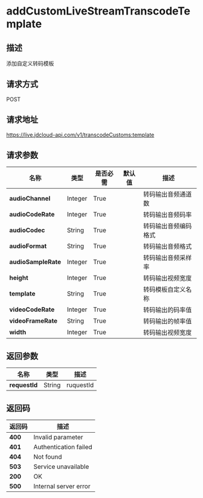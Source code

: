 # addCustomLiveStreamTranscodeTemplate


## 描述
添加自定义转码模板

## 请求方式
POST

## 请求地址
https://live.jdcloud-api.com/v1/transcodeCustoms:template


## 请求参数
|名称|类型|是否必需|默认值|描述|
|---|---|---|---|---|
|**audioChannel**|Integer|True| |转码输出音频通道数|
|**audioCodeRate**|Integer|True| |转码输出音频码率|
|**audioCodec**|String|True| |转码输出音频编码格式|
|**audioFormat**|String|True| |转码输出音频格式|
|**audioSampleRate**|Integer|True| |转码输出音频采样率|
|**height**|Integer|True| |转码输出视频宽度|
|**template**|String|True| |转码模板自定义名称|
|**videoCodeRate**|Integer|True| |转码输出的码率值|
|**videoFrameRate**|String|True| |转码输出的帧率值|
|**width**|Integer|True| |转码输出视频宽度|


## 返回参数
|名称|类型|描述|
|---|---|---|
|**requestId**|String|ruquestId|


## 返回码
|返回码|描述|
|---|---|
|**400**|Invalid parameter|
|**401**|Authentication failed|
|**404**|Not found|
|**503**|Service unavailable|
|**200**|OK|
|**500**|Internal server error|
